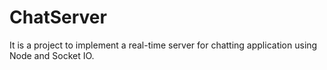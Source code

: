 # ChatServer
It is a project to implement a real-time server for chatting application using Node and Socket IO.
